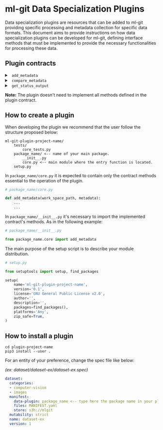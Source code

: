 # ml-git Data Specialization Plugins

Data specialization plugins are resources that can be added to ml-git providing specific processing and metadata collection for specific data formats. This document aims to provide instructions on how data specialization plugins can be developed for ml-git, defining interface methods that must be implemented to provide the necessary functionalities for processing these data.

## Plugin contracts

<details>
<summary><code> add_metadata </code></summary>
</br>

This method is responsible for processing or gathering information about the versioned data and inserting it into the specification file. If the plugin is installed and properly configured, this signature will be triggered before the metadata is committed. 

*Definition:*

```python
def add_metadata(work_space_path, metadata):
    """
    Args:
        work_space_path (str): Absolute path where the files managed by 
        ml-git will be used to generate extra information that can be
        inserted in metadata.
        metadata (dict): Content of spec file that can be changed to add extra data.
    """
```
</details>

<details>
<summary><code> compare_metadata </code></summary>
</br>

This method is responsible for displaying a formatted output containing the comparison of the information that was added by the plugin in the specification file for each version of the entity.
If the plugin is installed and configured correctly, this signature will be triggered during the execution of the ml-git log command.

*Definition:*

```python
def compare_metadata(specs_to_compare):
    """
    Args:
        specs_to_compare (Iterator[dict]): List containing current spec file and predecessors to be compared for each version.
    """
```
</details>


<details>
<summary><code> get_status_output </code></summary>
</br>

Responsible for generating status outputs for files in the user's workspace.
Returns two lists containing the formatted status output for untracked and added files and a summarized output string for the total added.
This signature will be triggered during the execution of the ml-git status command.

*Definition:*

```python
def get_status_output(path, untracked_files, files_to_be_commited, full_option=False):
    """
    Args:
        path (str): The path where the data is in the user workspace.
        files_to_be_commited (list): The list of files to be commited in the user workspace.
        untracked_files (list): The list of untracked files in the user workspace.
        full_option (bool): Option to show the entire files or summarized by path.

    Returns:
        output_untracked_data (list): List of strings formatted with the number of rows for each untracked file.
        output_to_be_commited_data (list): List of strings formatted with the number of rows for each added file to be commited.
        output_total_rows (str): String formatted with the sum of the rows for each file to be commited.

    """
```
</details>

**Note:**
The plugin doesn't need to implement all methods defined in the plugin contract.

## How to create a plugin

When developing the plugin we recommend that the user follow the structure proposed below:
```
ml-git-plugin-project-name/
    tests/
        core_tests.py
    package_name/ <-- name of your main package.
        __init__.py
        core.py <-- main module where the entry function is located.
    setup.py
```

In `package_name/core.py` it is expected to contain only the contract methods essential to the operation of the plugin.

```python
# package_name/core.py

def add_metadata(work_space_path, metadata):
    ...
    ...
```

In `package_name/__init__.py` it's necessary to import the implemented contract's methods. As in the following example:

```python
# package_name/__init__.py

from package_name.core import add_metadata
```

The main purpose of the setup script is to describe your module distribution.

```python
# setup.py

from setuptools import setup, find_packages

setup(
    name='ml-git-plugin-project-name',
    version='0.1',
    license='GNU General Public License v2.0',
    author='',
    description='',
    packages=find_packages(),
    platforms='Any',
    zip_safe=True,
)
```
## How to install a plugin

```
cd plugin-project-name
pip3 install --user .
```

For an entity of your preference, change the spec file like below: 

*(ex: dataset/dataset-ex/dataset-ex.spec)*
```yaml
dataset:
  categories:
  - computer-vision
  - images
  manifest:
    data-plugin: package_name <-- type here the package name in your plugin project.
    files: MANIFEST.yaml
    store: s3h://mlgit
  mutability: strict
  name: dataset-ex
  version: 1
```
